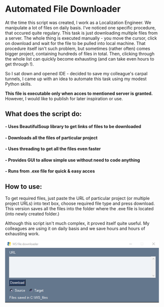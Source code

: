 # Automated File Downloader

At the time this script was created, I work as a Localization Engineer. We manipulate a lot of files on daily basis. I've noticed one specific procedure, that occured 
quite regulary. This task is just downloading multiple files from a server. The whole thing is executed manually - you move the cursor, click on download and wait
for the file to be pulled into local machine. That procedure itself isn't such problem, but sometimes (rather often) comes bigger project, containing hundreds of files in total. Then,
clicking through the whole list can quickly become exhausting (and can take even hours to get through !). 

So I sat down and opened IDE - decided to save my colleague's carpal tunnels, I came up with an idea to automate this task using my modest Python skills.

**This file is executable only when acces to mentioned server is granted.** However, I would like to publish for later inspiration or use.

## What does the script do:
#### - Uses BeautifulSoup library to get links of files to be downloaded

#### - Downloads all the files of particular project

#### - Uses threading to get all the files even faster

#### - Provides GUI to allow simple use without need to code anything

#### - Runs from .exe file for quick & easy acces

## How to use:
To get required files, just paste the URL of particular project (or multiple project URLs) into text box, choose required file type and press download. This version 
saves all the files into the folder where the .exe file is located (into newly created folder.)

Although this script isn't much complex, it proved itself quite useful. My colleagues are using it on daily basis and we save hours and hours of exhausting work.

![alt text](https://github.com/viliam-gago/automated_file_downloader/blob/master/img/pic.png?raw=true)
